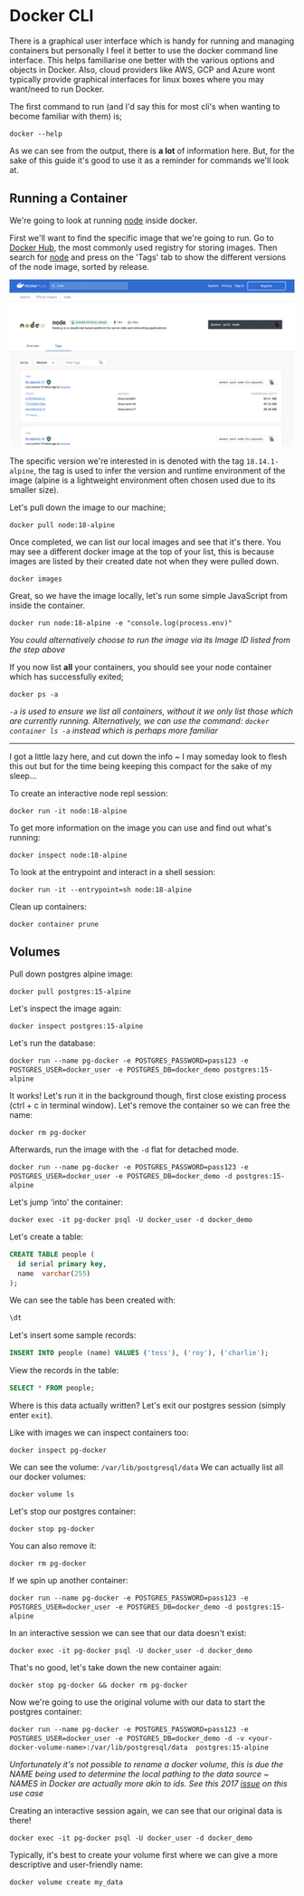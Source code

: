 # Docker CLI

There is a graphical user interface which is handy for running and managing containers but personally I feel it better to use the docker command line interface. This helps familiarise one better with the various options and objects in Docker. Also, cloud providers like AWS, GCP and Azure wont typically provide graphical interfaces for linux boxes where you may want/need to run Docker.

The first command to run (and I'd say this for most cli's when wanting to become familiar with them) is;
```console
docker --help
```

As we can see from the output, there is **a lot** of information here. But, for the sake of this guide it's good to use it as a reminder for commands we'll look at.

## Running a Container

We're going to look at running [node](https://nodejs.org/en/) inside docker.

First we'll want to find the specific image that we're going to run. Go to [Docker Hub](https://hub.docker.com/), the most commonly used registry for storing images. Then search for [node](https://hub.docker.com/_/node) and press on the 'Tags' tab to show the different versions of the node image, sorted by release.

![node-docker-hub](./imgs/node-docker-hub.png)

The specific version we're interested in is denoted with the tag `18.14.1-alpine`, the tag is used to infer the version and runtime environment of the image (alpine is a lightweight environment often chosen used due to its smaller size).

Let's pull down the image to our machine;
```console
docker pull node:18-alpine
```

Once completed, we can list our local images and see that it's there. You may see a different docker image at the top of your list, this is because images are listed by their created date not when they were pulled down.
```console
docker images
```

Great, so we have the image locally, let's run some simple JavaScript from inside the container.
```console
docker run node:18-alpine -e "console.log(process.env)"
```
*You could alternatively choose to run the image via its Image ID listed from the step above*

If you now list **all** your containers, you should see your node container which has successfully exited;
```console
docker ps -a
```
*`-a` is used to ensure we list all containers, without it we only list those which are currently running. Alternatively, we can use the command: `docker container ls -a` instead which is perhaps more familiar*

---

I got a little lazy here, and cut down the info ~ I may someday look to flesh this out but for the time being keeping this compact for the sake of my sleep...

To create an interactive node repl session:
```console
docker run -it node:18-alpine
```

To get more information on the image you can use and find out what's running:
```console
docker inspect node:18-alpine
```

To look at the entrypoint and interact in a shell session:
```console
docker run -it --entrypoint=sh node:18-alpine
```

Clean up containers:
```console
docker container prune
```

## Volumes

Pull down postgres alpine image:
```console
docker pull postgres:15-alpine
```

Let's inspect the image again:
```console
docker inspect postgres:15-alpine
```

Let's run the database:
```console
docker run --name pg-docker -e POSTGRES_PASSWORD=pass123 -e POSTGRES_USER=docker_user -e POSTGRES_DB=docker_demo postgres:15-alpine
```

It works! Let's run it in the background though, first close existing process (ctrl + c in terminal window).
Let's remove the container so we can free the name:
```console
docker rm pg-docker
```

Afterwards, run the image with the `-d` flat for detached mode.
```console
docker run --name pg-docker -e POSTGRES_PASSWORD=pass123 -e POSTGRES_USER=docker_user -e POSTGRES_DB=docker_demo -d postgres:15-alpine
```

Let's jump 'into' the container:
```console
docker exec -it pg-docker psql -U docker_user -d docker_demo
```

Let's create a table:
```sql
CREATE TABLE people (
  id serial primary key,
  name  varchar(255)
);
```

We can see the table has been created with:
```sql
\dt
```

Let's insert some sample records:
```sql
INSERT INTO people (name) VALUES ('tess'), ('roy'), ('charlie');
```

View the records in the table:
```sql
SELECT * FROM people;
```

Where is this data actually written?
Let's exit our postgres session (simply enter `exit`).

Like with images we can inspect containers too:
```console
docker inspect pg-docker
```

We can see the volume: `/var/lib/postgresql/data`
We can actually list all our docker volumes:
```console
docker volume ls
```

Let's stop our postgres container:
```console
docker stop pg-docker
```

You can also remove it:
```console
docker rm pg-docker
```

If we spin up another container:
```console
docker run --name pg-docker -e POSTGRES_PASSWORD=pass123 -e POSTGRES_USER=docker_user -e POSTGRES_DB=docker_demo -d postgres:15-alpine
```

In an interactive session we can see that our data doesn't exist:
```console
docker exec -it pg-docker psql -U docker_user -d docker_demo
```

That's no good, let's take down the new container again:
```console
docker stop pg-docker && docker rm pg-docker
```

Now we're going to use the original volume with our data to start the postgres container:
```console
docker run --name pg-docker -e POSTGRES_PASSWORD=pass123 -e POSTGRES_USER=docker_user -e POSTGRES_DB=docker_demo -d -v <your-docker-volume-name>:/var/lib/postgresql/data  postgres:15-alpine
```
*Unfortunately it's not possible to rename a docker volume, this is due the NAME being used to determine the local pathing to the data source ~ NAMES in Docker are actually more akin to ids. See this 2017 [issue](https://github.com/moby/moby/issues/31154) on this use case*

Creating an interactive session again, we can see that our original data is there!
```console
docker exec -it pg-docker psql -U docker_user -d docker_demo
```

Typically, it's best to create your volume first where we can give a more descriptive and user-friendly name:
```console
docker volume create my_data
```
